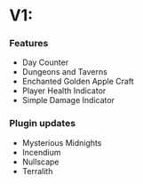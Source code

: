 # V1:
### Features
- Day Counter
- Dungeons and Taverns
- Enchanted Golden Apple Craft
- Player Health Indicator
- Simple Damage Indicator
### Plugin updates
- Mysterious Midnights
- Incendium
- Nullscape
- Terralith
